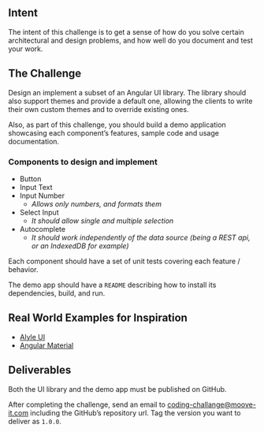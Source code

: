## Intent

The intent of this challenge is to get a sense of how do you solve certain architectural and design problems, and how well do you document and test your work.

## The Challenge

Design an implement a subset of an Angular UI library. The library should also support themes and provide a default one, allowing the clients to write their own custom themes and to override existing ones. 

Also, as part of this challenge, you should build a demo application showcasing each component’s features, sample code and usage documentation.

### Components to design and implement

- Button
- Input Text
- Input Number 
  - _Allows only numbers, and formats them_
- Select Input 
  - _It should allow single and multiple selection_
- Autocomplete
  - _It should work independently of the data source (being a REST api, or an IndexedDB for example)_

Each component should have a set of unit tests covering each feature / behavior.

The demo app should have a `README` describing how to install its dependencies, build, and run.

## Real World Examples for Inspiration

- [Alyle UI](https://alyle.io/)
- [Angular Material](https://material.angular.io/)

## Deliverables

Both the UI library and the demo app must be published on GitHub. 

After completing the challenge, send an email to coding-challange@moove-it.com including the GitHub’s repository url. Tag the version you want to deliver as `1.0.0`. 
